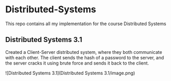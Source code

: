 # Distributed-Systems
This repo contains all my implementation for the course Distributed Systems  

## Distributed Systems 3.1

Created a Client-Server distributed system, where they both communicate with each other. The client sends the hash of a password to the server, and the server cracks it using brute force and sends it back to the client.

![Distributed Systems 3.1](Distributed Systems 3.1/image.png)
